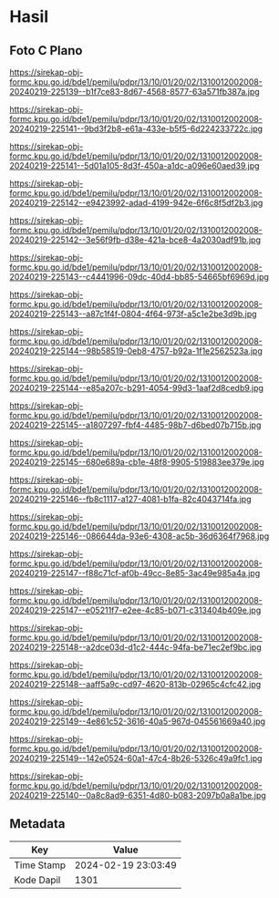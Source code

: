 # Hasil

## Foto C Plano

https://sirekap-obj-formc.kpu.go.id/bde1/pemilu/pdpr/13/10/01/20/02/1310012002008-20240219-225139--b1f7ce83-8d67-4568-8577-63a571fb387a.jpg

https://sirekap-obj-formc.kpu.go.id/bde1/pemilu/pdpr/13/10/01/20/02/1310012002008-20240219-225141--9bd3f2b8-e61a-433e-b5f5-6d224233722c.jpg

https://sirekap-obj-formc.kpu.go.id/bde1/pemilu/pdpr/13/10/01/20/02/1310012002008-20240219-225141--5d01a105-8d3f-450a-a1dc-a096e60aed39.jpg

https://sirekap-obj-formc.kpu.go.id/bde1/pemilu/pdpr/13/10/01/20/02/1310012002008-20240219-225142--e9423992-adad-4199-942e-6f6c8f5df2b3.jpg

https://sirekap-obj-formc.kpu.go.id/bde1/pemilu/pdpr/13/10/01/20/02/1310012002008-20240219-225142--3e56f9fb-d38e-421a-bce8-4a2030adf91b.jpg

https://sirekap-obj-formc.kpu.go.id/bde1/pemilu/pdpr/13/10/01/20/02/1310012002008-20240219-225143--c4441996-09dc-40d4-bb85-54665bf6969d.jpg

https://sirekap-obj-formc.kpu.go.id/bde1/pemilu/pdpr/13/10/01/20/02/1310012002008-20240219-225143--a87c1f4f-0804-4f64-973f-a5c1e2be3d9b.jpg

https://sirekap-obj-formc.kpu.go.id/bde1/pemilu/pdpr/13/10/01/20/02/1310012002008-20240219-225144--98b58519-0eb8-4757-b92a-1f1e2562523a.jpg

https://sirekap-obj-formc.kpu.go.id/bde1/pemilu/pdpr/13/10/01/20/02/1310012002008-20240219-225144--e85a207c-b291-4054-99d3-1aaf2d8cedb9.jpg

https://sirekap-obj-formc.kpu.go.id/bde1/pemilu/pdpr/13/10/01/20/02/1310012002008-20240219-225145--a1807297-fbf4-4485-98b7-d6bed07b715b.jpg

https://sirekap-obj-formc.kpu.go.id/bde1/pemilu/pdpr/13/10/01/20/02/1310012002008-20240219-225145--680e689a-cb1e-48f8-9905-519883ee379e.jpg

https://sirekap-obj-formc.kpu.go.id/bde1/pemilu/pdpr/13/10/01/20/02/1310012002008-20240219-225146--fb8c1117-a127-4081-b1fa-82c4043714fa.jpg

https://sirekap-obj-formc.kpu.go.id/bde1/pemilu/pdpr/13/10/01/20/02/1310012002008-20240219-225146--086644da-93e6-4308-ac5b-36d6364f7968.jpg

https://sirekap-obj-formc.kpu.go.id/bde1/pemilu/pdpr/13/10/01/20/02/1310012002008-20240219-225147--f88c71cf-af0b-49cc-8e85-3ac49e985a4a.jpg

https://sirekap-obj-formc.kpu.go.id/bde1/pemilu/pdpr/13/10/01/20/02/1310012002008-20240219-225147--e05211f7-e2ee-4c85-b071-c313404b409e.jpg

https://sirekap-obj-formc.kpu.go.id/bde1/pemilu/pdpr/13/10/01/20/02/1310012002008-20240219-225148--a2dce03d-d1c2-444c-94fa-be71ec2ef9bc.jpg

https://sirekap-obj-formc.kpu.go.id/bde1/pemilu/pdpr/13/10/01/20/02/1310012002008-20240219-225148--aaff5a9c-cd97-4620-813b-02965c4cfc42.jpg

https://sirekap-obj-formc.kpu.go.id/bde1/pemilu/pdpr/13/10/01/20/02/1310012002008-20240219-225149--4e861c52-3616-40a5-967d-045561669a40.jpg

https://sirekap-obj-formc.kpu.go.id/bde1/pemilu/pdpr/13/10/01/20/02/1310012002008-20240219-225149--142e0524-60a1-47c4-8b26-5326c49a9fc1.jpg

https://sirekap-obj-formc.kpu.go.id/bde1/pemilu/pdpr/13/10/01/20/02/1310012002008-20240219-225140--0a8c8ad9-6351-4d80-b083-2097b0a8a1be.jpg


## Metadata

| Key        | Value               |
| ---------- | ------------------- |
| Time Stamp | 2024-02-19 23:03:49 |
| Kode Dapil | 1301                |



